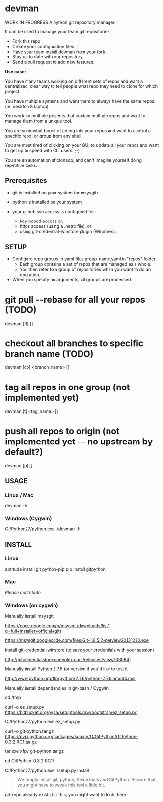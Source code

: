 <!-- vim: set ai ts=2 sw=2 et!: -->

devman
======

WORK IN PROGRESS
A python git repository manager.

It can be used to manage your team git repositories. 

 * Fork this repo
 * Create your configuration files
 * Have your team install devman from your fork.
 * Stay up to date with our repository. 
 * Send a pull request to add new features.  

**Use case:**

You have many teams working on different sets of repos and want a centralized, clear way to tell people what repo they need to clone for which project.


You have multiple systems and want them to always have the same repos. (ie: desktop & laptop)

You work on multiple projects that contain multiple repos and want to manage them from a unique tool. 

You are somewhat bored of cd'ing into your repos and want to control a specific repo, or group from any shell. 

You are most tired of clicking on your GUI to update all your repos and want to get up to speed with CLI users. ;-)

You are an automation aficionado, and can't imagine yourself doing repetitive tasks. 


## Prerequisites

  - git is installed on your system (or msysgit)

  - python is installed on your system.

  - your github ssh access is configured for :
    * key-based access or,
    * https access (using a .netrc file), or 
    * using git-credential-winstore plugin (Windows).

## SETUP
  * Configure repo groups in yaml files group-name.yaml in "repos" folder
    * Each group contains a set of repos that are managed as a whole.
    * You then refer to a group of repositories when you want to do an operation.
  * When you specify no arguments, all groups are processed. 
 
 # git pull --rebase for all your repos (TODO)
 devman [ff] [<group>]

 # checkout all branches to specific branch name (TODO)
 devman [co] <branch_name> [<group>] 

 # tag all repos in one group (not implemented yet)
 devman [t] <tag_name> [<group>] 

 # push all repos to origin (not implemented yet -- no upstream by default?)
 devman [p] [<group>] 

## USAGE
### Linux / Mac

  devman -h

### Windows (Cygwin)
  
  C:/Python27/python.exe ./devman -h

## INSTALL
### Linux
    
  aptitude install git python-pip
  pip install gitpython

### Mac

  *Please contribute.*

### Windows (on cygwin)

Manually install msysgit

  https://code.google.com/p/msysgit/downloads/list?q=full+installer+official+git)

  https://msysgit.googlecode.com/files/Git-1.8.5.2-preview20131230.exe 

Install git-credential-winstore (to save your credentials with your session)

  http://gitcredentialstore.codeplex.com/releases/view/106064)
 
Manually install Python 2.7.6 (or version if you'd like to test it

  http://www.python.org/ftp/python/2.7.6/python-2.7.6.amd64.msi) 

Manually install dependencies in git-bash  / Cygwin

  cd /tmp

  curl -o ez_setup.py https://bitbucket.org/pypa/setuptools/raw/bootstrap/ez_setup.py 

  C:/Python27/python.exe ez_setup.py

  curl -o git-python.tar.gz https://pypi.python.org/packages/source/G/GitPython/GitPython-0.3.2.RC1.tar.gz

  tar.exe xfpv git-python.tar.gz 

  cd GitPython-0.3.2.RC1/

  C:/Python27/python.exe ./setup.py install

> We simply install git, python, SetupTools and GitPython. Beware that you might have to tweak this tool a little bit.

git-repo already exists for this, you might want to look there.
